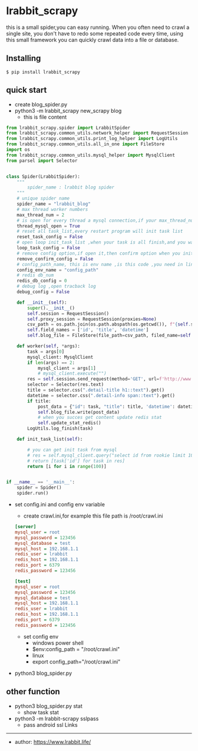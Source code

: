 lrabbit_scrapy
=====

this is a small spider,you can easy running. When you often need to crawl a single site, you don't have to redo some
repeated code every time, using this small framework you can quickly crawl data into a file or database.


Installing
----------

    $ pip install lrabbit_scrapy

quick start
----------------

* create blog_spider.py
* python3 -m lrabbit_scrapy new_scrapy blog
    * this is file content
```python
from lrabbit_scrapy.spider import LrabbitSpider
from lrabbit_scrapy.common_utils.network_helper import RequestSession
from lrabbit_scrapy.common_utils.print_log_helper import LogUtils
from lrabbit_scrapy.common_utils.all_in_one import FileStore
import os
from lrabbit_scrapy.common_utils.mysql_helper import MysqlClient
from parsel import Selector


class Spider(LrabbitSpider):
    """
        spider_name : lrabbit blog spider
    """
    # unique spider name
    spider_name = "lrabbit_blog"
    # max thread worker numbers
    max_thread_num = 2
    # is open for every thread a mysql connection,if your max_thread_num overpass 10 and  in code need mysql query ,you need open this config
    thread_mysql_open = True
    # reset all task_list,every restart program will init task list
    reset_task_config = False
    # open loop init_task_list ,when your task is all finish,and you want again ,you can open it
    loop_task_config = False
    # remove config option,if open it,then confirm option when you init task
    remove_confirm_config = False
    # config_path_name, this is env name ,is this code ,you need in linux to execute: export config_path="crawl.ini"
    config_env_name = "config_path"
    # redis db_num
    redis_db_config = 0
    # debug log ,open tracback log
    debug_config = False

    def __init__(self):
        super().__init__()
        self.session = RequestSession()
        self.proxy_session = RequestSession(proxies=None)
        csv_path = os.path.join(os.path.abspath(os.getcwd()), f"{self.spider_name}.csv")
        self.field_names = ['id', 'title', 'datetime']
        self.blog_file = FileStore(file_path=csv_path, filed_name=self.field_names)

    def worker(self, *args):
        task = args[0]
        mysql_client: MysqlClient
        if len(args) == 2:
            mysql_client = args[1]
            # mysql_client.execute("")
        res = self.session.send_request(method='GET', url=f'http://www.lrabbit.life/post_detail/?id={task}')
        selector = Selector(res.text)
        title = selector.css(".detail-title h1::text").get()
        datetime = selector.css(".detail-info span::text").get()
        if title:
            post_data = {"id": task, "title": title, 'datetime': datetime}
            self.blog_file.write(post_data)
            # when you succes get content update redis stat
            self.update_stat_redis()
        LogUtils.log_finish(task)

    def init_task_list(self):

        # you can get init task from mysql
        # res = self.mysql_client.query("select id from rookie limit 100 ")
        # return [task['id'] for task in res]
        return [i for i in range(100)]


if __name__ == '__main__':
    spider = Spider()
    spider.run()

```

* set config.ini and config env variable
    * create crawl.ini,for example this file path is /root/crawl.ini
    ```ini
  [server]
  mysql_user = root
  mysql_password = 123456
  mysql_database = test
  mysql_host = 192.168.1.1
  redis_user = lrabbit
  redis_host = 192.168.1.1
  redis_port = 6379
  redis_password = 123456

  [test]
  mysql_user = root
  mysql_password = 123456
  mysql_database = test
  mysql_host = 192.168.1.1
  redis_user = lrabbit
  redis_host = 192.168.1.1
  redis_port = 6379
  redis_password = 123456
  ```
    * set config env
        * windows power shell
        * $env:config_path = "/root/crawl.ini"
        * linux
        * export config_path="/root/crawl.ini"


* python3 blog_spider.py

## other function
* python3 blog_spider.py stat
    * show task stat
* python3 -m lrabbit-scrapy sslpass
  * pass android ssl 
Links
-----

- author: https://www.lrabbit.life/

